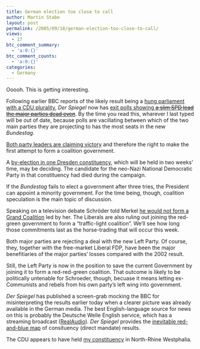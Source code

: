 ```yaml
---
title: German election too close to call
author: Martin Stabe
layout: post
permalink: /2005/09/18/german-election-too-close-to-call/
views:
  - 17
btc_comment_summary:
  - 'a:0:{}'
btc_comment_counts:
  - 'a:0:{}'
categories:
  - Germany
---
```

Ooooh. This is getting interesting. 

Following earlier BBC reports of the likely result being a [hung parliament with a CDU plurality][1], *Der Spiegel* now has [exit polls showing <s>a slim SPD lead</s> <s>the major parties dead even</s>][2]. By the time you read this, wharever I last typed will be out of date, because polls are vacillating between which of the two main parties they are projecting to has the most seats in the new *Bundestag.*

[Both party leaders are claiming victory][3] and therefore the right to make the first attempt to form a coalition government.

A [by-election in one Dresden constituency][4], which will be held in two weeks&rsquo; time, may be deciding. The candidate for the neo-Nazi National Democratic Party in that constituency had died during the campaign.

If the *Bundestag* fails to elect a government after three tries, the President can appoint a minority government. For the time being, though, coalition speculation is the main topic of discussion.

Speaking on a television debate Schr&ouml;der told Merkel [he would not form a Grand Coalition][5] led by her. The Liberals are also ruling out joining the red-green government to form a &ldquo;traffic-light coalition&rdquo;. We&rsquo;ll see how long those commitments last as the horse-trading that will occur this week.

Both major parties are rejecting a deal with the new Left Party. Of course, they, together with the free-market Liberal FDP, have been the major benefitiaries of the major parties&rsquo; losses compared with the 2002 result. 

Still, the Left Party is now in the position to save the current Government by joining it to form a red-red-green coalition. That outcome is likely to be politically untenable for Schroeder, though, becuase it means letting ex-Communists and rebels from his own party&rsquo;s left wing into government. 

*Der Spiegel* has published a screen-grab mocking the BBC for misinterpreting the results earlier today when a clearer picture was already available in the German media. The best English-language source for news on this is probably the Deutsche Welle English service, which has a streaming broadcast ([RealAudio][6]). *Der Spiegel* provides the [inevitable red-and-blue map][7] of consituency (direct mandate) results. 

The CDU appears to have held [my constituency][8] in North-Rhine Westphalia.

 [1]: http://news.bbc.co.uk/1/hi/world/europe/4258376.stm
 [2]: http://www.spiegel.de/politik/deutschland/0,1518,375255,00.html
 [3]: http://www.wams.de/data/2005/09/18/777843.html
 [4]: http://www.dw-world.de/dw/article/0,1564,1707651,00.html
 [5]: http://www.tagesschau.de/aktuell/meldungen/0,1185,OID4762754,00.html
 [6]: http://www.dw-world.de/dw/0,1595,1453,00.html
 [7]: http://www.spiegel.de/flash/0,5532,11719,00.html
 [8]: http://www.martinstabe.com/blog/archives/2005/09/voting_in_germa.php